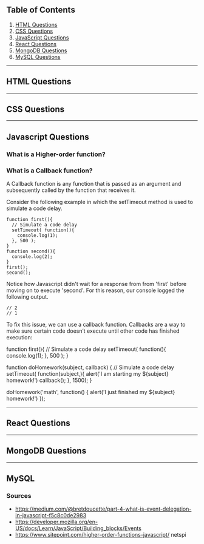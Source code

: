 ## Table of Contents

1. [HTML Questions](/questions/html-questions.md)
1. [CSS Questions](/questions/css-questions.md)
1. [JavaScript Questions](/questions/javascript-questions.md)
1. [React Questions](/questions/javascript-questions.md)
1. [MongoDB Questions](/questions/javascript-questions.md)
1. [MySQL Questions](/questions/javascript-questions.md)


***
## HTML Questions



***
## CSS Questions



***
## Javascript Questions

### What is a Higher-order function?


### What is a Callback function?
A Callback function is any function that is passed as an argument and subsequently called by the function that receives it.

Consider the following example in which the setTimeout method is used to simulate a code delay.  

```
function first(){
  // Simulate a code delay
  setTimeout( function(){
    console.log(1);
  }, 500 );
}
function second(){
  console.log(2);
}
first();
second();
```

Notice how Javascript didn't wait for a response from from 'first' before moving on to execute 'second'.  For this reason, our console logged the following output.

```
// 2
// 1
```

To fix this issue, we can use a callback function.  Callbacks are a way to make sure certain code doesn’t execute until other code has finished execution:

function first(){
  // Simulate a code delay
  setTimeout( function(){
    console.log(1);
  }, 500 );
}

function doHomework(subject, callback) {
  // Simulate a code delay
  setTimeout( function(subject,){
      alert('I am starting my ${subject} homework!')
  callback();
  }, 1500);
}

doHomework('math', function() {
  alert('I just finished my ${subject} homework!')
});










***
## React Questions



***
## MongoDB Questions



***
## MySQL






### Sources
* https://medium.com/@bretdoucette/part-4-what-is-event-delegation-in-javascript-f5c8c0de2983
* https://developer.mozilla.org/en-US/docs/Learn/JavaScript/Building_blocks/Events
* https://www.sitepoint.com/higher-order-functions-javascript/
netspi